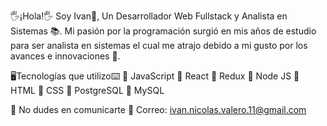 🖐¡Hola!🖐 Soy Ivan👦, Un Desarrollador Web Fullstack y Analista en Sistemas 📚. Mi pasión por la programación surgió en mis años de estudio para ser analista en sistemas el cual me atrajo debido a mi gusto por los avances e innovaciones 🤖.

🖥Tecnologías que utilizo⌨
🌌 JavaScript 🌌 React 🌌 Redux 
🌌 Node JS 🌌 HTML 🌌 CSS
🌌 PostgreSQL 🌌 MySQL

📩 No dudes en comunicarte 📩
Correo: ivan.nicolas.valero.11@gmail.com
<!--
**Ivan-Nicolas-Valero-FT-36B/Ivan-Nicolas-Valero-FT-36B** is a ✨ _special_ ✨ repository because its `README.md` (this file) appears on your GitHub profile.

Here are some ideas to get you started:

- 🔭 I’m currently working on ...
- 🌱 I’m currently learning ...
- 👯 I’m looking to collaborate on ...
- 🤔 I’m looking for help with ...
- 💬 Ask me about ...
- 📫 How to reach me: ...
- 😄 Pronouns: ...
- ⚡ Fun fact: ...
-->
